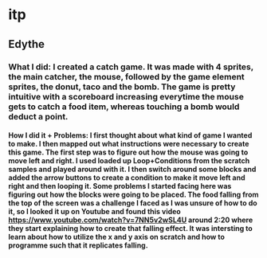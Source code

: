 # itp

## Edythe
### What I did: I created a catch game. It was made with 4 sprites, the main catcher, the mouse, followed by the game element sprites, the donut, taco and the bomb. The game is pretty intuitive with a scoreboard increasing everytime the mouse gets to catch a food item, whereas touching a bomb would deduct a point. 
 
#### How I did it + Problems:  I first thought about what kind of game I wanted to make. I then mapped out what instructions were necessary to create this game. The first step was to figure out how the mouse was going to move left and right. I used loaded up Loop+Conditions from the scratch samples and played around with it. I then switch around some blocks and added the arrow buttons to create a condition to make it move left and right and then looping it. Some problems I started facing here was figuring out how the blocks were going to be placed. The food falling from the top of the screen was a challenge I faced as I was unsure of how to do it, so I looked it up on Youtube and found this video https://www.youtube.com/watch?v=7NN5v2wSL4U around 2:20 where they start explaining how to create that falling effect. It was intersting to learn about how to utilize the x and y axis on scratch and how to programme such that it replicates falling. 

